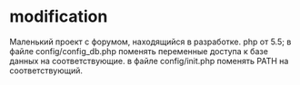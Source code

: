 # modification
Маленький проект с форумом, находящийся в разработке.
php от 5.5;
в файле config/config_db.php поменять переменные доступа к базе данных на соответствующие.
в файле config/init.php поменять PATH на соответствующий.
